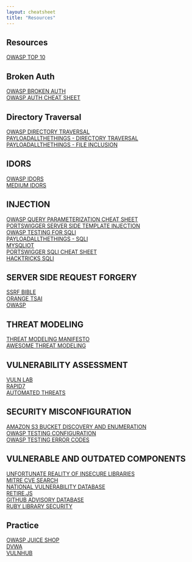 ```yaml
---
layout: cheatsheet
title: "Resources"
---
```

## Resources

[OWASP TOP 10](https://owasp.org/www-project-top-ten/)

## Broken Auth
[OWASP BROKEN AUTH](https://0xn3va.gitbook.io/cheat-sheets/web-application/broken-authentication)\
[OWASP AUTH CHEAT SHEET](https://cheatsheetseries.owasp.org/cheatsheets/Authorization_Cheat_Sheet.html)

## Directory Traversal

[OWASP DIRECTORY TRAVERSAL](https://owasp.org/www-project-web-security-testing-guide/latest/4-Web_Application_Security_Testing/05-Authorization_Testing/01-Testing_Directory_Traversal_File_Include)\
[PAYLOADALLTHETHINGS - DIRECTORY TRAVERSAL](https://github.com/swisskyrepo/PayloadsAllTheThings/tree/master/Directory%20Traversal)\
[PAYLOADALLTHETHINGS - FILE INCLUSION](https://github.com/swisskyrepo/PayloadsAllTheThings/tree/master/File%20Inclusion)

## IDORS 
[OWASP IDORS](https://owasp.org/www-project-web-security-testing-guide/latest/4-Web_Application_Security_Testing/05-Authorization_Testing/04-Testing_for_Insecure_Direct_Object_References)\
[MEDIUM IDORS](https://vickieli.medium.com/how-to-find-more-idors-ae2db67c9489)

## INJECTION
[OWASP QUERY PARAMETERIZATION CHEAT SHEET](https://cheatsheetseries.owasp.org/cheatsheets/Query_Parameterization_Cheat_Sheet.html)\
[PORTSWIGGER SERVER SIDE TEMPLATE INJECTION](https://portswigger.net/kb/issues/00101080_server-side-template-injection)\
[OWASP TESTING FOR SQLI](https://owasp.org/www-project-web-security-testing-guide/latest/4-Web_Application_Security_Testing/07-Input_Validation_Testing/05-Testing_for_SQL_Injection)\
[PAYLOADALLTHETHINGS - SQLI](https://github.com/swisskyrepo/PayloadsAllTheThings/tree/master/SQL%20Injection)\
[MYSQLIOT](https://github.com/dtrip/mysqloit)\
[PORTSWIGGER SQLI CHEAT SHEET](https://portswigger.net/web-security/sql-injection/cheat-sheet)\
[HACKTRICKS SQLI](https://book.hacktricks.xyz/pentesting-web/command-injection)

## SERVER SIDE REQUEST FORGERY
[SSRF BIBLE](https://cheatsheetseries.owasp.org/assets/Server_Side_Request_Forgery_Prevention_Cheat_Sheet_SSRF_Bible.pdf)\
[ORANGE TSAI](https://www.blackhat.com/docs/us-17/thursday/us-17-Tsai-A-New-Era-Of-SSRF-Exploiting-URL-Parser-In-Trending-Programming-Languages.pdf)\
[OWASP](https://owasp.org/Top10/A10_2021-Server-Side_Request_Forgery_%28SSRF%29/)

## THREAT MODELING
[THREAT MODELING MANIFESTO](https://www.threatmodelingmanifesto.org/)\
[AWESOME THREAT MODELING](https://github.com/hysnsec/awesome-threat-modelling)

## VULNERABILITY ASSESSMENT
[VULN LAB](https://www.vulnerability-lab.com/)\
[RAPID7](https://www.rapid7.com/db/)\
[AUTOMATED THREATS](https://owasp.org/www-project-automated-threats-to-web-applications/)

## SECURITY MISCONFIGURATION
[AMAZON S3 BUCKET DISCOVERY AND ENUMERATION](https://blog.websecurify.com/2017/10/aws-s3-bucket-discovery)\
[OWASP TESTING CONFIGURATION](https://owasp.org/www-project-web-security-testing-guide/latest/4-Web_Application_Security_Testing/02-Configuration_and_Deployment_Management_Testing/README)\
[OWASP TESTING ERROR CODES](https://owasp.org/www-project-web-security-testing-guide/stable/4-Web_Application_Security_Testing/08-Testing_for_Error_Handling/01-Testing_For_Improper_Error_Handling)

## VULNERABLE AND OUTDATED COMPONENTS
[UNFORTUNATE REALITY OF INSECURE LIBRARIES](https://cdn2.hubspot.net/hub/203759/file-1100864196-pdf/docs/Contrast_-_Insecure_Libraries_2014.pdf)\
[MITRE CVE SEARCH](https://www.cvedetails.com/version-search.php)\
[NATIONAL VULNERABILITY DATABASE](https://nvd.nist.gov/)\
[RETIRE.JS](https://github.com/retirejs/retire.js/)\
[GITHUB ADVISORY DATABASE](https://github.com/retirejs/retire.js/)\
[RUBY LIBRARY SECURITY](https://rubysec.com/)

## Practice
[OWASP JUICE SHOP](https://owasp.org/www-project-juice-shop/)\
[DVWA](https://github.com/digininja/DVWA)\
[VULNHUB](https://www.vulnhub.com/)




